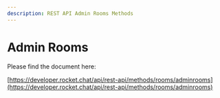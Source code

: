```yaml
---
description: REST API Admin Rooms Methods
---
```


# Admin Rooms

Please find the document here: 

[https://developer.rocket.chat/api/rest-api/methods/rooms/adminrooms](https://developer.rocket.chat/api/rest-api/methods/rooms/adminrooms)

